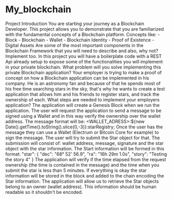 # My_blockchain
Project Introduction You are starting your journey as a Blockchain Developer. This project allows you to demonstrate that you are familiarized with the fundamental concepts of a Blockchain platform. Concepts like:  - Block - Blockchain - Wallet - Blockchain Identity - Proof of Existence - Digital Assets Are some of the most important components in the Blockchain Framework that you will need to describe and also, why not? Implement too.  In this project you will have a boilerplate code with a REST Api already setup to expose some of the functionalities you will implement in your private blockchain.  What problem will you solve implementing this private Blockchain application? Your employer is trying to make a proof of concept on how a Blockchain application can be implemented in his company.  He is an astronomy fan and because of that he spends most of his free time searching stars in the sky, that's why he wants to create a test application that allows him and his friends to register stars, and track the ownership of each.  What steps are needed to implement your employers application? The application will create a Genesis Block when we run the application. The user will request the application to send a message to be signed using a Wallet and in this way verify the ownership over the wallet address. The message format will be:  &lt;WALLET_ADRESS>:${new Date().getTime().toString().slice(0,-3)}:starRegistry;  Once the user has the message they can use a Wallet (Electrum or Bitcoin Core for example) to sign the message. The user will try to submit the Star object for that. The submission will consist of: wallet address, message, signature and the star object with the star information. The Start information will be formed in this format:      "star": {          "dec": "68° 52' 56.9",          "ra": "16h 29m 1.0s",          "story": "Testing the story 4"      } The application will verify if the time elapsed from the request ownership (the time is contained in the message) and the time when you submit the star is less than 5 minutes. If everything is okay the star information will be stored in the block and added to the chain encoding the Star information. The application will allow us to retrieve the Star objects belong to an owner (wallet address). This information should be human readable so it shouldn't be encoded.
